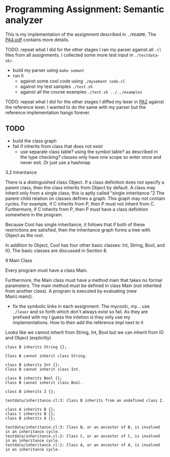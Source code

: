 # Programming Assignment: Semantic analyzer

This is my implementation of the assignment described in `./README`. The
[PA4.pdf](https://web.stanford.edu/class/cs143/handouts/PA4.pdf) contains more details.

TODO: repeat what I did for the other stages
I ran my parser against all `.cl` files from all assignments. I collected some more test input in
`./testdata-ok/`.

* build my parser using `make semant`
* run it
  * against some cool code using `./mysemant code.cl`
  * against my test samples `./test.sh`
  * against all the course examples `./test.sh ../../examples`

TODO: repeat what I did for the other stages
I diffed my lexer in [PA2](../PA2J/) against the reference lexer. I wanted to do the same with my
parser but the reference implementation hangs forever.

## TODO

* build the class graph
* fail if inherits from class that does not exist
  * use separate class table? using the symbol table? as described in the type checking?
    classes only have one scope so enter once and never exit. Or just use a hashmap

3.2 Inheritance

There is a distinguished class Object. If a class definition does not specify a parent class, then the
class inherits from Object by default. A class may inherit only from a single class; this is aptly called
“single inheritance.”2 The parent-child relation on classes defines a graph. This graph may not contain
cycles. For example, if C inherits from P, then P must not inherit from C. Furthermore, if C inherits from
P, then P must have a class definition somewhere in the program.

Because Cool has single inheritance, it follows that if both of these restrictions are satisfied, then the inheritance graph forms a tree with Object
as the root.

In addition to Object, Cool has four other basic classes: Int, String, Bool, and IO. The basic classes
are discussed in Section 8.

9 Main Class

Every program must have a class Main.

Furthermore, the Main class must have a method main that
takes no formal parameters. The main method must be defined in class Main (not inherited from another
class). A program is executed by evaluating (new Main).main().


* fix the symbolic links in each assignment. The mycoolc, my... use `./lexer` and so forth which
don't always exist so fail. As they are prefixed with my I guess the intetion is they only use my
implementations. How to then add the reference impl next to it

Looks like we cannot inherit from String, Int, Bool but we can inherit from IO and Object
(explicitly)

```
class B inherits String {};

Class B cannot inherit class String.

class B inherits Int {};
Class B cannot inherit class Int.

class B inherits Bool {};
Class B cannot inherit class Bool.
```

```
class B inherits Z {};

testdata/inheritance.cl:3: Class B inherits from an undefined class Z.
```

```
class A inherits B {};
class C inherits B {};
class B inherits A {};

testdata/inheritance.cl:3: Class B, or an ancestor of B, is involved in an inheritance cycle.
testdata/inheritance.cl:2: Class C, or an ancestor of C, is involved in an inheritance cycle.
testdata/inheritance.cl:1: Class A, or an ancestor of A, is involved in an inheritance cycle.
```

